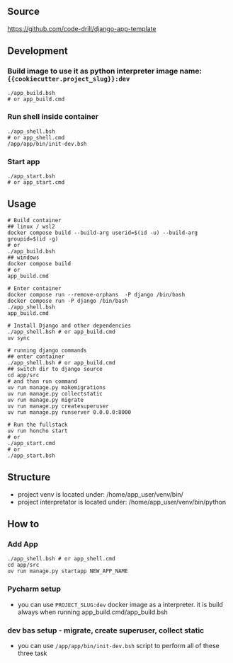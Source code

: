 ## Source

https://github.com/code-drill/django-app-template

## Development

### Build image to use it as python interpreter image name: `{{cookiecutter.project_slug}}:dev`

```shell
./app_build.bsh
# or app_build.cmd
```

### Run shell inside container

```shell
./app_shell.bsh
# or app_shell.cmd
/app/app/bin/init-dev.bsh
```

### Start app

```shell
./app_start.bsh
# or app_start.cmd
```

## Usage

```shell
# Build container
## linux / wsl2
docker compose build --build-arg userid=$(id -u) --build-arg groupid=$(id -g)
# or
./app_build.bsh
## windows
docker compose build
# or
app_build.cmd

# Enter container
docker compose run --remove-orphans  -P django /bin/bash
docker compose run -P django /bin/bash
./app_shell.bsh
app_build.cmd

# Install Django and other dependencies
./app_shell.bsh # or app_build.cmd
uv sync

# running django commands
## enter container
./app_shell.bsh # or app_build.cmd
## switch dir to django source
cd app/src
# and than run command
uv run manage.py makemigrations
uv run manage.py collectstatic
uv run manage.py migrate
uv run manage.py createsuperuser
uv run manage.py runserver 0.0.0.0:8000

# Run the fullstack
uv run honcho start
# or
./app_start.cmd
# or
./app_start.bsh
```

## Structure

- project venv is located under: /home/app_user/venv/bin/
- project interpretator is located under: /home/app_user/venv/bin/python

## How to

### Add App

```shell
./app_shell.bsh # or app_shell.cmd
cd app/src
uv run manage.py startapp NEW_APP_NAME
```

### Pycharm setup

- you can use `PROJECT_SLUG:dev` docker image as a interpreter. it is build always when running
  app_build.cmd/app_build.bsh

### dev bas setup - migrate, create superuser, collect static

- you can use `/app/app/bin/init-dev.bsh` script to perform all of these three task

